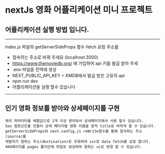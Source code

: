 # nextJs 영화 어플리케이션 미니 프로젝트

## 어플리케이션 실행 방법 입니다.

---

index.js 파일의 getServerSideProps 함수 fetch 요청 주소를

- 접속하는 주소로 바꿔 주세요 (localhost:3000)
- https://www.themoviedb.org/ 에 가입하여 api 키를 발급 받아 주세
- .env 파일을 전역에 생성
- NEXT_PUBLIC_API_KEY = KMDB에서 발급 받은 고유의 api
- npm run dev
- 어플리케이션을 실행 할수 있습니다

---

## 인기 영화 정보를 받아와 상세페이지를 구현

```
쿼리 파라미터를 배열값으로 1개 이상 받아와서 상세페이지에서 사용 할수 있습니다.
Seo 컴포넌트를 만들어 상세 페이지별 영화 이름을 동적 title로 바뀌게 할 수 있습니다.
getServerSideProps와 next.config.js reWrite함수를 통해 접속하는 주소 (source)를
개발자가 원하는 주소(destination)로 우회하여 ssr로 data fetch를 요청 합니다.
404페이지를 pages 폴더안에 파일로 생성하여 원하는 ui로 변경 할 수 있습니다.
```
